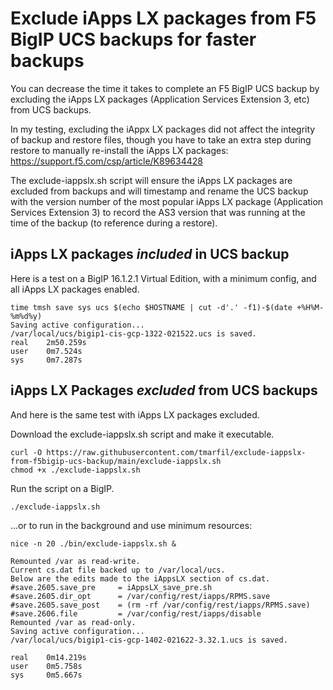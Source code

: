 # Exclude iApps LX packages from F5 BigIP UCS backups for faster backups

You can decrease the time it takes to complete an F5 BigIP UCS backup by excluding the iApps LX packages (Application Services Extension 3, etc) from UCS backups.

In my testing, excluding the iAppx LX packages did not affect the integrity of backup and restore files, though you have to take an extra step during restore to manually re-install the iApps LX packages: https://support.f5.com/csp/article/K89634428

The exclude-iappslx.sh script will ensure the iApps LX packages are excluded from backups and will timestamp and rename the UCS backup with the version number of the most popular iApps LX package (Application Services Extension 3) to record the AS3 version that was running at the time of the backup (to reference during a restore).

## iApps LX packages _included_ in UCS backup

Here is a test on a BigIP 16.1.2.1 Virtual Edition, with a minimum config, and all iApps LX packages enabled.

```
time tmsh save sys ucs $(echo $HOSTNAME | cut -d'.' -f1)-$(date +%H%M-%m%d%y)
Saving active configuration...
/var/local/ucs/bigip1-cis-gcp-1322-021522.ucs is saved.
real    2m50.259s
user    0m7.524s
sys     0m7.287s
```

## iApps LX Packages _excluded_ from UCS backups

And here is the same test with iApps LX packages excluded.

Download the exclude-iappslx.sh script and make it executable.

```
curl -O https://raw.githubusercontent.com/tmarfil/exclude-iappslx-from-f5bigip-ucs-backup/main/exclude-iappslx.sh
chmod +x ./exclude-iappslx.sh
```

Run the script on a BigIP.

```
./exclude-iappslx.sh
```

...or to run in the background and use minimum resources:

```
nice -n 20 ./bin/exclude-iappslx.sh &
```
```
Remounted /var as read-write.
Current cs.dat file backed up to /var/local/ucs.
Below are the edits made to the iAppsLX section of cs.dat.
#save.2605.save_pre     = iAppsLX_save_pre.sh
#save.2605.dir_opt      = /var/config/rest/iapps/RPMS.save
#save.2605.save_post    = (rm -rf /var/config/rest/iapps/RPMS.save)
#save.2606.file         = /var/config/rest/iapps/disable
Remounted /var as read-only.
Saving active configuration...
/var/local/ucs/bigip1-cis-gcp-1402-021622-3.32.1.ucs is saved.

real    0m14.219s
user    0m5.758s
sys     0m5.667s
```
